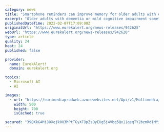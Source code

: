 ```yaml
---
category: news
title: "Smartphone reminders can improve memory for older adults with dementia"
excerpt: "Older adults with dementia or mild cognitive impairment sometimes struggle ... Funding for the study was provided by Microsoft and the National Institute on Aging."
publishedDateTime: 2022-02-07T17:09:00Z
originalUrl: "https://www.eurekalert.org/news-releases/942628"
webUrl: "https://www.eurekalert.org/news-releases/942628"
type: article
quality: 24
heat: 24
published: false

provider:
  name: EurekAlert!
  domain: eurekalert.org

topics:
  - Microsoft AI
  - AI

images:
  - url: "https://earimediaprodweb.azurewebsites.net/Api/v1/Multimedia/0ee2c214-77ab-4ad3-9417-5a3a61484f00/Rendition/low-res/Content/Public"
    width: 500
    height: 700
    isCached: true

secured: "39QXkG4Mi88Xqjk0U3hPtTGyXFDpZsQyEUg5j4Vbq5Qx11qeqTY2bzmRdIMYiikp9yhwBIl8yMWwTe1YOheHga8K7XX/tJG/0qebh2X8eNZnJ9DO8T2EaFVjNgqlCH/HNRjTwEKGTMFRLckD212B7e6e8mtFApvbs9chIveKZkDbH4PdV/4TS2asqrBGkGKWAZ0P4TAWaXyXEiZydBskO0xvqmB3to/l0J8IqHlngwjMeSEyOfaABFKdFiVhSV98V9XhDds2RiDcESv87CwZyma5VAB3RW8KxbMMotM3MH1waiX/sJJkpV7gHV9kfl7qp4eVWrwaatuN+OdxSLJtoQrSYhuxnv1DN2Mf+OgoEe0=;ieZMpwLVvkUwQmHXyU5XNw=="
---
```


